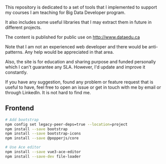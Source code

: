 This repository is dedicated to a set of tools that I implemented
to support my courses I am teaching for Big Data Developer program.

It also includes some useful libraries that I may extract them in
future in different projects.

The content is published for public use on http://www.dataedu.ca

Note that I am not an experienced web developer and there would be
anti-patterns. Any help would be appreciated in that area.

Also, the site is for education and sharing purpose and funded
personally which I can't guarantee any SLA. However, I'd update
and improve it constantly.

If you have any suggestion, found any problem or feature request
that is useful to have, feel free to open an issue or get in touch
with me by email or through LinkedIn. It is not hard to find me.

## Frontend

```bash
# Add bootstrap
npm config set legacy-peer-deps=true --location=project
npm install --save bootstrap
npm install --save bootstrap-icons
npm install --save @popperjs/core

# Use Ace editor
npm install --save vue3-ace-editor
npm install --save-dev file-loader
```